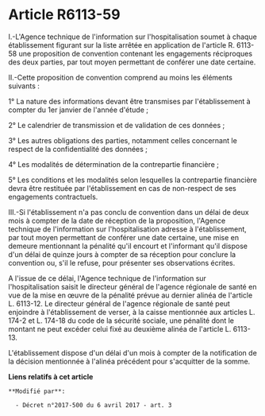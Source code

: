# Article R6113-59

I.-L'Agence technique de l'information sur l'hospitalisation soumet à chaque établissement figurant sur la liste arrêtée en
application de l'article R. 6113-58 une proposition de convention contenant les engagements réciproques des deux parties, par
tout moyen permettant de conférer une date certaine. 

II.-Cette proposition de convention comprend au moins les éléments suivants : 

1° La nature des informations devant être transmises par l'établissement à compter du 1er janvier de l'année d'étude ; 

2° Le calendrier de transmission et de validation de ces données ; 

3° Les autres obligations des parties, notamment celles concernant le respect de la confidentialité des données ; 

4° Les modalités de détermination de la contrepartie financière ; 

5° Les conditions et les modalités selon lesquelles la contrepartie financière devra être restituée par l'établissement en
cas de non-respect de ses engagements contractuels. 

III.-Si l'établissement n'a pas conclu de convention dans un délai de deux mois à compter de la date de réception de la
proposition, l'Agence technique de l'information sur l'hospitalisation adresse à l'établissement, par tout moyen permettant
de conférer une date certaine, une mise en demeure mentionnant la pénalité qu'il encourt et l'informant qu'il dispose d'un
délai de quinze jours à compter de sa réception pour conclure la convention ou, s'il le refuse, pour présenter ses
observations écrites. 

A l'issue de ce délai, l'Agence technique de l'information sur l'hospitalisation saisit le directeur général de l'agence
régionale de santé en vue de la mise en œuvre de la pénalité prévue au dernier alinéa de l'article L. 6113-12. Le directeur
général de l'agence régionale de santé peut enjoindre à l'établissement de verser,              à la caisse mentionnée aux
articles L. 174-2 et L. 174-18 du code de la sécurité sociale, une pénalité dont le montant ne peut excéder celui fixé au
deuxième alinéa de l'article L. 6113-13. 

L'établissement dispose d'un délai d'un mois à compter de la notification de la décision mentionnée à l'alinéa précédent pour
s'acquitter de la somme.

**Liens relatifs à cet article**

	**Modifié par**:

	  - Décret n°2017-500 du 6 avril 2017 - art. 3
